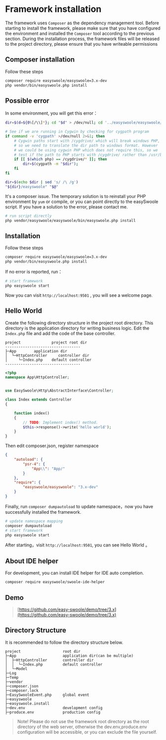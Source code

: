 # Framework installation

The framework uses `Composer` as the dependency management tool. Before starting to install the framework, please make sure that you have configured the environment and installed the `Composer` tool according to the previous section. During the installation process, the framework files will be released to the project directory, please ensure that you have writeable permissions

## Composer installation

Follow these steps

```bash
composer require easyswoole/easyswoole=3.x-dev
php vendor/bin/easyswoole.php install
```

## Possible error

In some environment, you will get this error：

```bash
dir=$(d=${0%[/\\]*}; cd "$d" > /dev/null; cd '../easyswoole/easyswoole/bin' && pwd)

# See if we are running in Cygwin by checking for cygpath program
if command -v 'cygpath' >/dev/null 2>&1; then
    # Cygwin paths start with /cygdrive/ which will break windows PHP,
    # so we need to translate the dir path to windows format. However
    # we could be using cygwin PHP which does not require this, so we
    # test if the path to PHP starts with /cygdrive/ rather than /usr/bin
    if [[ $(which php) == /cygdrive/* ]]; then
        dir=$(cygpath -m "$dir");
    fi
fi

dir=$(echo $dir | sed 's/ /\ /g')
"${dir}/easyswoole" "$@"
```
It's a composer issue.
The temporary solution is to reinstall your PHP environment by `yum` or compile, or you can point directly to the easySwoole script. If you have a solution to the error, please contact me.

```bash
# run script directly
php vendor/easyswoole/easyswoole/bin/easyswoole.php install
```



## Installation

Follow these steps

```bash
composer require easyswoole/easyswoole=3.x-dev
php vendor/bin/easyswoole.php install
```

If no error is reported, run：
```bash
# start framework
php easyswoole start
```
Now you can visit `http://localhost:9501` , you will see a welcome page.



## Hello World
Create the following directory structure in the project root directory. This directory is the application directory for writing business logic. Edit the `Index.php` file and add the code of the base controller.

```
project              project root dir
----------------------------------
├─App        application dir
│  └─HttpController     controller dir
│     └─Index.php    default controller
----------------------------------
```

```php
<?php
namespace App\HttpController;


use EasySwoole\Http\AbstractInterface\Controller;

class Index extends Controller
{

    function index()
    {
        // TODO: Implement index() method.
        $this->response()->write('hello world');
    }
}
```
Then edit composer.json, register namespace

```json
{
    "autoload": {
        "psr-4": {
            "App\\": "App/"
        }
    },
    "require": {
        "easyswoole/easyswoole": "3.x-dev"
    }
}
```

Finally, run `composer dumpautoload` to update namespace，now you have successfully installed the framework.

```bash
# update namespace mapping
composer dumpautoload
# start framework
php easyswoole start
```
After starting，visit `http://localhost:9501`, you can see Hello World 。

## About IDE helper

For development, you can install IDE helper for IDE auto completion.

```bash
composer require easyswoole/swoole-ide-helper
```

## Demo

> [https://github.com/easy-swoole/demo/tree/3.x](https://github.com/easy-swoole/demo/tree/3.x)

## Directory Structure

It is recommended to follow the directory structure below.

```
project                   root dir
├─App                     application dir(can be multiple)
│  ├─HttpController       controller dir
│  │  └─Index.php         default controller
│  └─Model                
├─Log                     
├─Temp                    
├─vendor                  
├─composer.json           
├─composer.lock           
├─EasySwooleEvent.php     global event
├─easyswoole              
├─easyswoole.install      
├─dev.env                 development config
├─produce.env             production config
```

> Note! Please do not use the framework root directory as the root directory of the web server, otherwise the dev.env,produce.env configuration will be accessible, or you can exclude the file yourself.

